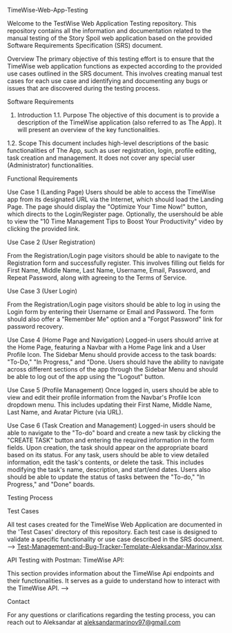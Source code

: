 TimeWise-Web-App-Testing

Welcome to the TestWise Web Application Testing repository. This repository contains all the information and documentation related to the manual testing of the Story Spoil web application based on the provided Software Requirements Specification (SRS) document.

Overview
The primary objective of this testing effort is to ensure that the TimeWise web application functions as expected according to the provided use cases outlined in the SRS document. This involves creating manual test cases for each use case and identifying and documenting any bugs or issues that are discovered during the testing process.

Software Requirements
1. Introduction
1.1. Purpose
The objective of this document is to provide a description of the TimeWise application (also referred to as The App). It will present an overview of the key functionalities.	

1.2. Scope
This document includes high-level descriptions of the basic functionalities of The App, such as user registration, login, profile editing, task creation and management. It does not cover any special user (Administrator) functionalities.


Functional Requirements 

Use Case 1 (Landing Page)
Users should be able to access the TimeWise app from its designated URL via the Internet, which should load the Landing Page. The page should display the "Optimize Your Time Now!" button, which directs to the Login/Register page. Optionally, the usershould be able to view the "10 Time Management Tips to Boost Your Productivity" video by clicking the provided link.

Use Case 2 (User Registration)
	
From the Registration/Login page visitors should be able to navigate to the Registration form and successfully register. This involves filling out fields for First Name, Middle Name, Last Name, Username, Email, Password, and Repeat Password, along with agreeing to the Terms of Service.

Use Case 3 (User Login)
	
From the Registration/Login page visitors should be able to log in using the Login form by entering their Username or Email and Password. The form should also offer a "Remember Me" option and a "Forgot Password" link for password recovery.

Use Case 4 (Home Page and Navigation)
Logged-in users should arrive at the Home Page, featuring a Navbar with a Home Page link and a User Profile Icon. The Sidebar Menu should provide access to the task boards: "To-Do," "In Progress," and "Done. Users should have the ability to navigate across different sections of the app through the Sidebar Menu and should be able to log out of the app using the "Logout" button.

Use Case 5 (Profile Management)
Once logged in, users should be able to view and edit their profile information from the Navbar's Profile Icon dropdown menu. This includes updating their First Name, Middle Name, Last Name, and Avatar Picture (via URL).

Use Case 6 (Task Creation and Management)
Logged-in users should be able to navigate to the "To-do" board and create a new task by clicking the "CREATE TASK" button and entering the required information in the form fields. Upon creation, the task should appear on the appropriate board based on its status.
For any task, users should be able to view detailed information, edit the task's contents, or delete the task. This includes modifying the task's name, description, and start/end dates. Users also should be able to update the status of tasks between the "To-do," "In Progress," and "Done" boards. 

Testing Process

Test Cases

All test cases created for the TimeWise Web Application are documented in the 'Test Cases' directory of this repository. Each test case is designed to validate a specific functionality or use case described in the SRS document. --> [Test-Management-and-Bug-Tracker-Template-Aleksandar-Marinov.xlsx](https://github.com/Aleksmarinov/TimeWise-WebApp/files/14584485/Test-Management-and-Bug-Tracker-Template-Aleksandar-Marinov.xlsx)


API Testing with Postman: TimeWise API:

This section provides information about the TimeWise Api endpoints and their functionalities. It serves as a guide to understand how to interact with the TimeWise API. --> 



Contact

For any questions or clarifications regarding the testing process, you can reach out to Aleksandar at aleksandarmarinov97@gmail.com
